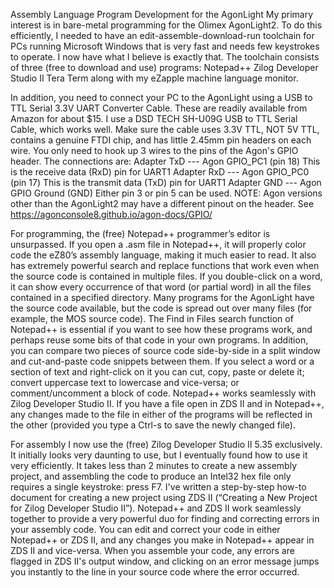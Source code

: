 Assembly Language Program Development for the AgonLight
My primary interest is in bare-metal programming for the Olimex AgonLight2. To do this efficiently, I needed to have an edit-assemble-download-run toolchain for PCs running Microsoft Windows that is very fast and needs few keystrokes to operate. I now have what I believe is exactly that.
The toolchain consists of three (free to download and use) programs:
	Notepad++
	Zilog Developer Studio II
	Tera Term
along with my eZapple machine language monitor.

In addition, you need to connect your PC to the AgonLight using a USB to TTL Serial 3.3V UART Converter Cable. These are readily available from Amazon for about $15.  I use a DSD TECH SH-U09G USB to TTL Serial Cable, which works well. Make sure the cable uses 3.3V TTL, NOT 5V TTL, contains a genuine FTDI chip, and has little 2.45mm pin headers on each wire.
You only need to hook up 3 wires to the pins of the Agon's GPIO header. The connections are:
Adapter TxD --- Agon GPIO_PC1 (pin 18) This is the receive data (RxD) pin for UART1
Adapter RxD --- Agon GPIO_PC0 (pin 17) This is the transmit data (TxD) pin for UART1
Adapter GND --- Agon GPIO Ground (GND) Either pin 3 or pin 5 can be used.
NOTE: Agon versions other than the AgonLight2 may have a different pinout on the header. See  https://agonconsole8.github.io/agon-docs/GPIO/

For programming, the (free) Notepad++ programmer’s editor is unsurpassed. If you open a .asm file in Notepad++, it will properly color code the eZ80’s assembly language, making it much easier to read. It also has extremely powerful search and replace functions that work even when the source code is contained in multiple files. If you double-click on a word, it can show every occurrence of that word (or partial word) in all the files contained in a specified directory. Many programs for the AgonLight have the source code available, but the code is spread out over many files (for example, the MOS source code). The Find in Files search function of Notepad++ is essential if you want to see how these programs work, and perhaps reuse some bits of that code in your own programs. In addition, you can compare two pieces of source code side-by-side in a split window and cut-and-paste code snippets between them. If you select a word or a section of text and right-click on it you can cut, copy, paste or delete it; convert uppercase text to lowercase and vice-versa; or comment/uncomment a block of code.
Notepad++ works seamlessly with Zilog Developer Studio II. If you have a file open in ZDS II and in Notepad++, any changes made to the file in either of the programs will be reflected in the other (provided you type a Ctrl-s to save the newly changed file).

For assembly I now use the (free) Zilog Developer Studio II 5.35 exclusively. It initially looks very daunting to use, but I eventually found how to use it very efficiently. It takes less than 2 minutes to create a new assembly project, and assembling the code to produce an Intel32 hex file only requires a single keystroke:  press F7. I've written a step-by-step how-to document for creating a new project using ZDS II (“Creating a New Project for Zilog Developer Studio II”).
Notepad++ and ZDS II work seamlessly together to provide a very powerful duo for finding and correcting errors in your assembly code. You can edit and correct your code in either Notepad++ or ZDS II, and any changes you make in Notepad++ appear in ZDS II and vice-versa. When you assemble your code, any errors are flagged in ZDS II's output window, and clicking on an error message jumps you instantly to the line in your source code where the error occurred.


